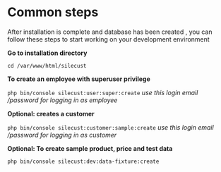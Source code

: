 # Common steps
After installation is complete and  database has been created , you can follow these steps to start working on your development environment

**Go to installation directory**

`cd /var/www/html/silecust`

**To create an employee with superuser privilege**

`php bin/console silecust:user:super:create`
_use this login email /password for logging in as employee_

**Optional: creates a customer**

`php bin/console silecust:customer:sample:create`
_use this login email /password for logging in as customer_

**Optional: To create sample product, price and test data**

`php bin/console silecust:dev:data-fixture:create`

